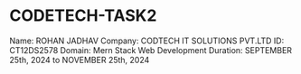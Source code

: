 # CODETECH-TASK2
Name: ROHAN JADHAV
Company: CODTECH IT SOLUTIONS PVT.LTD
ID: CT12DS2578
Domain: Mern Stack Web Development
Duration: SEPTEMBER 25th, 2024 to NOVEMBER 25th, 2024

